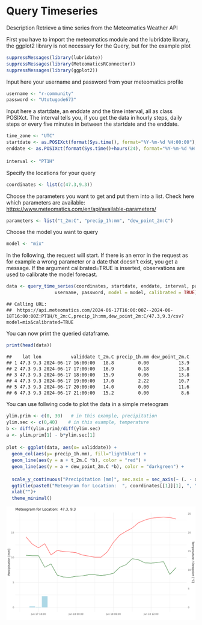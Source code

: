 Query Timeseries
================

Description Retrieve a time series from the Meteomatics Weather API

First you have to import the meteomatics module and the lubridate
library, the ggplot2 library is not necessary for the Query, but for the
example plot

``` r
suppressMessages(library(lubridate))
suppressMessages(library(MeteomaticsRConnector))
suppressMessages(library(ggplot2))
```

Input here your username and password from your meteomatics profile

``` r
username <- "r-community"
password <- "Utotugode673"
```

Input here a startdate, an enddate and the time interval, all as class
POSIXct. The interval tells you, if you get the data in hourly steps,
daily steps or every five minutes in between the startdate and the
enddate.

``` r
time_zone <- "UTC"
startdate <- as.POSIXct(format(Sys.time(), format="%Y-%m-%d %H:00:00"), tz=time_zone)
enddate <- as.POSIXct(format(Sys.time()+hours(24), format="%Y-%m-%d %H:00:00"), tz=time_zone)

interval <- "PT1H"
```

Specify the locations for your query

``` r
coordinates <- list(c(47.3,9.3))
```

Choose the parameters you want to get and put them into a list. Check
here which parameters are available:
<https://www.meteomatics.com/en/api/available-parameters/>

``` r
parameters <- list("t_2m:C", "precip_1h:mm", "dew_point_2m:C")
```

Choose the model you want to query

``` r
model <- "mix"
```

In the following, the request will start. If there is an error in the
request as for example a wrong parameter or a date that doesn’t exist,
you get a message. If the argument calibrated=TRUE is inserted,
observations are used to calibrate the model forecast.

``` r
data <- query_time_series(coordinates, startdate, enddate, interval, parameters,
                  username, password, model = model, calibrated = TRUE)
```

    ## Calling URL:
    ##  https://api.meteomatics.com/2024-06-17T16:00:00Z--2024-06-18T16:00:00Z:PT1H/t_2m:C,precip_1h:mm,dew_point_2m:C/47.3,9.3/csv?model=mix&calibrated=TRUE

You can now print the queried dataframe.

``` r
print(head(data))
```

    ##    lat lon           validdate t_2m.C precip_1h.mm dew_point_2m.C
    ## 1 47.3 9.3 2024-06-17 16:00:00   18.8         0.00           13.9
    ## 2 47.3 9.3 2024-06-17 17:00:00   16.9         0.18           13.8
    ## 3 47.3 9.3 2024-06-17 18:00:00   15.9         0.06           13.8
    ## 4 47.3 9.3 2024-06-17 19:00:00   17.0         2.22           10.7
    ## 5 47.3 9.3 2024-06-17 20:00:00   14.0         0.00           11.6
    ## 6 47.3 9.3 2024-06-17 21:00:00   15.2         0.00            8.6

You can use follwing code to plot the data in a simple meteogram

``` r
ylim.prim <- c(0, 30)   # in this example, precipitation
ylim.sec <- c(0,40)    # in this example, temperature
b <- diff(ylim.prim)/diff(ylim.sec)
a <- ylim.prim[1] - b*ylim.sec[1]

plot <- ggplot(data, aes(x= validdate)) +
  geom_col(aes(y= precip_1h.mm), fill="lightblue") +
  geom_line(aes(y = a + t_2m.C *b), color = "red") +
  geom_line(aes(y = a + dew_point_2m.C *b), color = "darkgreen") +

  scale_y_continuous("Precipitation [mm]", sec.axis = sec_axis(~ (. - a)/b, name = "Temperature / Dewpoint [°C]")) +
  ggtitle(paste0("Meteogram for Location:  ", coordinates[[1]][1], ", ", coordinates[[1]][2])) +
  xlab("")+
  theme_minimal()
```

![](demo_images/02_meteogram.png)
